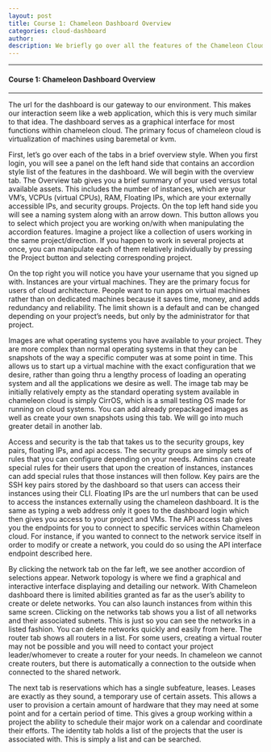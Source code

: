 ```yaml
---
layout: post
title: Course 1: Chameleon Dashboard Overview
categories: cloud-dashboard
author: 
description: We briefly go over all the features of the Chameleon Cloud dashboard, which is very similar to OpenStack's Horizon dashboard.
---
```


  

* * *

#### Course 1: Chameleon Dashboard Overview #

* * *

The url for the dashboard is our gateway to our environment. This makes our interaction seem like a web application, which this is very much similar to that idea. The dashboard serves as a graphical interface for most functions within chameleon cloud. The primary focus of chameleon cloud is virtualization of machines using baremetal or kvm.

First, let’s go over each of the tabs in a brief overview style. When you first login, you will see a panel on the left hand side that contains an accordion style list of the features in the dashboard. We will begin with the overview tab. The Overview tab gives you a brief summary of your used versus total available assets. This includes the number of instances, which are your VM’s, VCPUs (virtual CPUs), RAM, Floating IPs, which are your externally accessible IPs, and security groups. 
Projects. On the top left hand side you will see a naming system along with an arrow down. This button allows you to select which project you are working on/with when manipulating the accordion features. Imagine a project like a collection of users working in the same project/direction. If you happen to work in several projects at once, you can manipulate each of them relatively individually by pressing the Project button and selecting corresponding project.

On the top right you will notice you have your username that you signed up with.
Instances are your virtual machines. They are the primary focus for users of cloud architecture. People want to run apps on virtual machines rather than on dedicated machines because it saves time, money, and adds redundancy and reliability. The limit shown is a default and can be changed depending on your project’s needs, but only by the administrator for that project. 

Images are what operating systems you have available to your project. They are more complex than normal operating systems in that they can be snapshots of the way a specific computer was at some point in time. This allows us to start up a virtual machine with the exact configuration that we desire, rather than going thru a lengthy process of loading an operating system and all the applications we desire as well. The image tab may be initially relatively empty as the standard operating system available in chameleon cloud is simply CirrOS, which is a small testing OS made for running on cloud systems. You can add already prepackaged images as well as create your own snapshots using this tab. We will go into much greater detail in another lab.

Access and security is the tab that takes us to the security groups, key pairs, floating IPs, and api access. The security groups are simply sets of rules that you can configure depending on your needs. Admins can create special rules for their users that upon the creation of instances, instances can add special rules that those instances will then follow. Key pairs are the SSH key pairs stored by the dashboard so that users can access their instances using their CLI. Floating IPs are the url numbers that can be used to access the instances externally using the chameleon dashboard. It is the same as typing a web address only it goes to the dashboard login which then gives you access to your project and VMs. The API access tab gives you the endpoints for you to connect to specific services within Chameleon cloud. For instance, if you wanted to connect to the network service itself in order to modify or create a network, you could do so using the API interface endpoint described here.

By clicking the network tab on the far left, we see another accordion of selections appear. Network topology is where we find a graphical and interactive interface displaying and detailing our network. With Chameleon dashboard there is limited abilities granted as far as the user’s ability to create or delete networks. You can also launch instances from within this same screen. Clicking on the networks tab shows you a list of all networks and their associated subnets. This is just so you can see the networks in a listed fashion. You can delete networks quickly and easily from here. The router tab shows all routers in a list. For some users, creating a virtual router may not be possible and you will need to contact your project leader/whomever to create a router for your needs. In chameleon we cannot create routers, but there is automatically a connection to the outside when connected to the shared network.

The next tab is reservations which has a single subfeature, leases. Leases are exactly as they sound, a temporary use of certain assets. This allows a user to provision a certain amount of hardware that they may need at some point and for a certain period of time. This gives a group working within a project the ability to schedule their major work on a calendar and coordinate their efforts.
The identity tab holds a list of the projects that the user is associated with. This is simply a list and can be searched.


 
